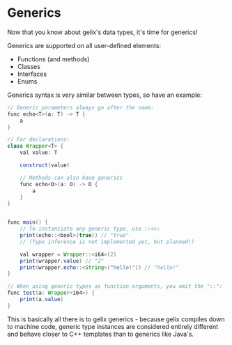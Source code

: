 # Generics

Now that you know about gelix's data types, it's time for generics!

Generics are supported on all user-defined elements:
- Functions (and methods)
- Classes
- Interfaces
- Enums

Generics syntax is very similar between types, so have an example:

```java
// Generic parameters always go after the name:
func echo<T>(a: T) -> T {
    a
}

// For declarations:
class Wrapper<T> {
    val value: T

    construct(value)

    // Methods can also have generics
    func echo<O>(a: O) -> O {
        a
    }
}


func main() {
    // To instanciate any generic type, use ::<>:
    print(echo::<bool>(true)) // "true"
    // (Type inference is not implemented yet, but planned!)

    val wrapper = Wrapper::<i64>(2)
    print(wrapper.value) // "2"
    print(wrapper.echo::<String>("hello!")) // "hello!"
}

// When using generic types as function arguments, you omit the "::":
func test(a: Wrapper<i64>) {
    print(a.value)
}
```

This is basically all there is to gelix generics - because gelix compiles down to machine code,
generic type instances are considered entirely different and behave closer to C++ templates
than to generics like Java's.